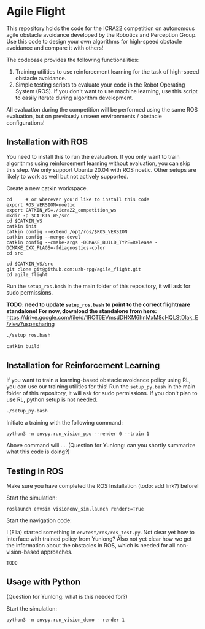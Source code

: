 # Agile Flight

This repository holds the code for the ICRA22 competition on autonomous agile obstacle avoidance developed by the Robotics and Perception Group.
Use this code to design your own algorithms for high-speed obstacle avoidance and compare it with others!

The codebase provides the following functionalities:
1. Training utilities to use reinforcement learning for the task of high-speed obstacle avoidance. 
2. Simple testing scripts to evaluate your code in the Robot Operating System (ROS). If you don't want to use machine learning, use this script to easily iterate during algorithm development. 

All evaluation during the competition will be performed using the same ROS evaluation, but on previously unseen environments / obstacle configurations!



## Installation with ROS
You need to install this to run the evaluation. If you only want to train algorithms using reinforcement learning without evaluation, you can skip this step.
We only support Ubuntu 20.04 with ROS noetic. Other setups are likely to work as well but not actively supported.

Create a new catkin workspace. 
```
cd     # or wherever you'd like to install this code
export ROS_VERSION=noetic
export CATKIN_WS=./icra22_competition_ws
mkdir -p $CATKIN_WS/src
cd $CATKIN_WS
catkin init
catkin config --extend /opt/ros/$ROS_VERSION
catkin config --merge-devel
catkin config --cmake-args -DCMAKE_BUILD_TYPE=Release -DCMAKE_CXX_FLAGS=-fdiagnostics-color
cd src

cd $CATKIN_WS/src
git clone git@github.com:uzh-rpg/agile_flight.git
cd agile_flight
```

Run the `setup_ros.bash` in the main folder of this repository, it will ask for sudo permissions.

**TODO: need to update `setup_ros.bash` to point to the correct flightmare standalone! For now, download the standalone from here:**
https://drive.google.com/file/d/1ROT6EVmsdDHXM6hnMxM8cHQLStDlak_E/view?usp=sharing


```bash
./setup_ros.bash

catkin build
```

## Installation for Reinforcement Learning
If you want to train a learning-based obstacle avoidance policy using RL, you can use our training utilities for this! 
Run the `setup_py.bash` in the main folder of this repository, it will ask for sudo permissions.
If you don't plan to use RL, python setup is not needed.
```bash
./setup_py.bash
```
Initiate a training with the following command: 
```
python3 -m envpy.run_vision_ppo --render 0 --train 1
```
Above command will .... (Question for Yunlong: can you shortly summarize what this code is doing?)

## Testing in ROS
Make sure you have completed the ROS Installation (todo: add link?) before!

Start the simulation:
```
roslaunch envsim visionenv_sim.launch render:=True
```

Start the navigation code:

I (Elia) started something in `envtest/ros/ros_test.py`. Not clear yet how to interface with trained policy from Yunlong?
Also not yet clear how we get the information about the obstacles in ROS, which is needed for all non-vision-based approaches.
```
TODO
```

## Usage with Python 
(Question for Yunlong: what is this needed for?)

Start the simulation:
```
python3 -m envpy.run_vision_demo --render 1
```
